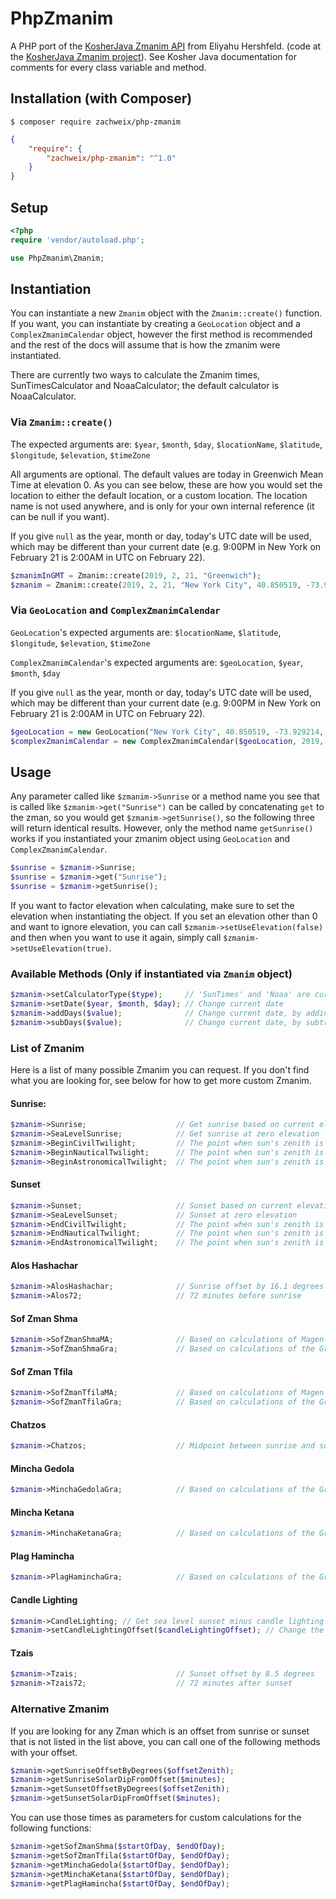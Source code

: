 # PhpZmanim
A PHP port of the [KosherJava Zmanim API](https://kosherjava.com) from Eliyahu Hershfeld. (code at the [KosherJava Zmanim project](https://github.com/KosherJava/zmanim)). See Kosher Java documentation for comments for every class variable and method.

## Installation (with Composer)

```
$ composer require zachweix/php-zmanim
```

```json
{
    "require": {
        "zachweix/php-zmanim": "^1.0"
    }
}
```

## Setup

```php
<?php
require 'vendor/autoload.php';

use PhpZmanim\Zmanim;
```

## Instantiation

You can instantiate a new `Zmanim` object with the `Zmanim::create()` function. If you want, you can instantiate by creating a `GeoLocation` object and a `ComplexZmanimCalendar` object, however the first method is recommended and the rest of the docs will assume that is how the zmanim were instantiated.

There are currently two ways to calculate the Zmanim times, SunTimesCalculator and NoaaCalculator; the default calculator is NoaaCalculator.

### Via `Zmanim::create()`

The expected arguments are:
`$year`, `$month`, `$day`, `$locationName`, `$latitude`, `$longitude`, `$elevation`, `$timeZone`

All arguments are optional. The default values are today in Greenwich Mean Time at elevation 0. As you can see below, these are how you would set the location to either the default location, or a custom location. The location name is not used anywhere, and is only for your own internal reference (it can be null if you want).

If you give `null` as the year, month or day, today's UTC date will be used, which may be different than your current date (e.g. 9:00PM in New York on February 21 is 2:00AM in UTC on February 22).

```php
$zmanimInGMT = Zmanim::create(2019, 2, 21, "Greenwich");
$zmanim = Zmanim::create(2019, 2, 21, "New York City", 40.850519, -73.929214, 200, "America/New_York");
```

### Via `GeoLocation` and `ComplexZmanimCalendar`

`GeoLocation`'s expected arguments are:
`$locationName`, `$latitude`, `$longitude`, `$elevation`, `$timeZone`

`ComplexZmanimCalendar`'s expected arguments are:
`$geoLocation`, `$year`, `$month`, `$day`

If you give `null` as the year, month or day, today's UTC date will be used, which may be different than your current date (e.g. 9:00PM in New York on February 21 is 2:00AM in UTC on February 22).

```php
$geoLocation = new GeoLocation("New York City", 40.850519, -73.929214, 200, "America/New_York");
$complexZmanimCalendar = new ComplexZmanimCalendar($geoLocation, 2019, 2, 21);
```

## Usage

Any parameter called like `$zmanim->Sunrise` or a method name you see that is called like `$zmanim->get("Sunrise")` can be called by concatenating `get` to the zman, so you would get `$zmanim->getSunrise()`, so the following three will return identical results. However, only the method name `getSunrise()` works if you instantiated your zmanim object using `GeoLocation` and `ComplexZmanimCalendar`.

```php
$sunrise = $zmanim->Sunrise;
$sunrise = $zmanim->get("Sunrise");
$sunrise = $zmanim->getSunrise();
```

If you want to factor elevation when calculating, make sure to set the elevation when instantiating the object. If you set an elevation other than 0 and want to ignore elevation, you can call `$zmanim->setUseElevation(false)` and then when you want to use it again, simply call `$zmanim->setUseElevation(true)`.

### Available Methods (Only if instantiated via `Zmanim` object)

```php
$zmanim->setCalculatorType($type);     // 'SunTimes' and 'Noaa' are currently the only calculators
$zmanim->setDate($year, $month, $day); // Change current date
$zmanim->addDays($value);              // Change current date, by adding requested number of days
$zmanim->subDays($value);              // Change current date, by subtracting requested number of days
```

### List of Zmanim

Here is a list of many possible Zmanim you can request. If you don't find what you are looking for, see below for how to get more custom Zmanim.

#### Sunrise:
```php
$zmanim->Sunrise;                    // Get sunrise based on current elevation
$zmanim->SeaLevelSunrise;            // Get sunrise at zero elevation
$zmanim->BeginCivilTwilight;         // The point when sun's zenith is at 96 degrees
$zmanim->BeginNauticalTwilight;      // The point when sun's zenith is at 102 degrees
$zmanim->BeginAstronomicalTwilight;  // The point when sun's zenith is at 108 degrees
```

#### Sunset
```php
$zmanim->Sunset;                     // Sunset based on current elevation
$zmanim->SeaLevelSunset;             // Sunset at zero elevation
$zmanim->EndCivilTwilight;           // The point when sun's zenith is at 96 degrees
$zmanim->EndNauticalTwilight;        // The point when sun's zenith is at 102 degrees
$zmanim->EndAstronomicalTwilight;    // The point when sun's zenith is at 108 degrees
```

#### Alos Hashachar
```php
$zmanim->AlosHashachar;              // Sunrise offset by 16.1 degrees
$zmanim->Alos72;                     // 72 minutes before sunrise
```

#### Sof Zman Shma
```php
$zmanim->SofZmanShmaMA;              // Based on calculations of Magen Avraham
$zmanim->SofZmanShmaGra;             // Based on calculations of the Gra
```

#### Sof Zman Tfila
```php
$zmanim->SofZmanTfilaMA;             // Based on calculations of Magen Avraham
$zmanim->SofZmanTfilaGra;            // Based on calculations of the Gra
```

#### Chatzos
```php
$zmanim->Chatzos;                    // Midpoint between sunrise and sunset
```

#### Mincha Gedola
```php
$zmanim->MinchaGedolaGra;            // Based on calculations of the Gra
```

#### Mincha Ketana
```php
$zmanim->MinchaKetanaGra;            // Based on calculations of the Gra
```

#### Plag Hamincha
```php
$zmanim->PlagHaminchaGra;            // Based on calculations of the Gra
```

#### Candle Lighting
```php
$zmanim->CandleLighting; // Get sea level sunset minus candle lighting offset. Default is 18 minutes
$zmanim->setCandleLightingOffset($candleLightingOffset); // Change the offset for candle lighting
```

#### Tzais
```php
$zmanim->Tzais;                      // Sunset offset by 8.5 degrees
$zmanim->Tzais72;                    // 72 minutes after sunset
```

### Alternative Zmanim

If you are looking for any Zman which is an offset from sunrise or sunset that is not listed in the list above, you can call one of the following methods with your offset.

```php
$zmanim->getSunriseOffsetByDegrees($offsetZenith);
$zmanim->getSunriseSolarDipFromOffset($minutes);
$zmanim->getSunsetOffsetByDegrees($offsetZenith);
$zmanim->getSunsetSolarDipFromOffset($minutes);
```

You can use those times as parameters for custom calculations for the following functions:

```php
$zmanim->getSofZmanShma($startOfDay, $endOfDay);
$zmanim->getSofZmanTfila($startOfDay, $endOfDay);
$zmanim->getMinchaGedola($startOfDay, $endOfDay);
$zmanim->getMinchaKetana($startOfDay, $endOfDay);
$zmanim->getPlagHamincha($startOfDay, $endOfDay);
```